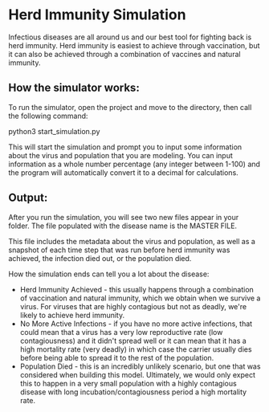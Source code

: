 # Herd Immunity Simulation

Infectious diseases are all around us and our best tool for fighting back is herd immunity. Herd immunity is easiest to achieve through vaccination, but it can also be achieved through a combination of vaccines and natural immunity.
## How the simulator works:

To run the simulator, open the project and move to the directory, then call the following command: 

  python3 start_simulation.py

This will start the simulation and prompt you to input some information about the virus and population that you are modeling. You can input information as a whole number percentage (any integer between 1-100) and the program will automatically convert it to a decimal for calculations.

## Output:

After you run the simulation, you will see two new files appear in your folder. The file populated with the disease name is the MASTER FILE. 

This file includes the metadata about the virus and population, as well as a snapshot of each time step that was run before herd immunity was achieved, the infection died out, or the population died.

How the simulation ends can tell you a lot about the disease:
* Herd Immunity Achieved - this usually happens through a combination of vaccination and natural immunity, which we obtain when we survive a virus. For viruses that are highly contagious but not as deadly, we're likely to achieve herd immunity.
* No More Active Infections - if you have no more active infections, that could mean that a virus has a very low reproductive rate (low contagiousness) and it didn't spread well or it can mean that it has a high mortality rate (very deadly) in which case the carrier usually dies before being able to spread it to the rest of the population.
* Population Died - this is an incredibly unlikely scenario, but one that was considered when building this model. Ultimately, we would only expect this to happen in a very small population with a highly contagious disease with long incubation/contagiousness period a high mortality rate.



  